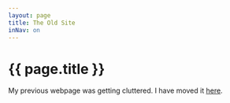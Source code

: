```yaml
---
layout: page
title: The Old Site 
inNav: on
---
```


# {{ page.title }}

My previous webpage was getting cluttered. I have moved it [here][old-page].

[old-page]: https://luiarthur.github.io/padawan
